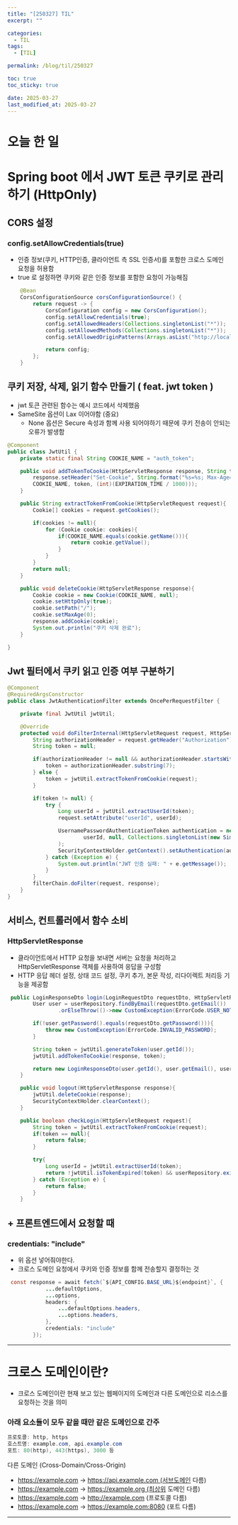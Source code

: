```yaml
---
title: "[250327] TIL"
excerpt: ""

categories:
  - TIL
tags:
  - [TIL]

permalink: /blog/til/250327

toc: true
toc_sticky: true

date: 2025-03-27
last_modified_at: 2025-03-27
---
```



# 오늘 한 일

# Spring boot 에서 JWT 토큰 쿠키로 관리하기 (HttpOnly)

## CORS 설정

### config.setAllowCredentials(true)

- 인증 정보(쿠키, HTTP인증, 클라이언트 측 SSL 인증서)를 포함한 크로스 도메인 요청을 허용함
- true 로 설정하면 쿠키와 같은 인증 정보를 포함한 요청이 가능해짐

```java
    @Bean
    CorsConfigurationSource corsConfigurationSource() {
        return request -> {
            CorsConfiguration config = new CorsConfiguration();
            config.setAllowCredentials(true); 
            config.setAllowedHeaders(Collections.singletonList("*"));
            config.setAllowedMethods(Collections.singletonList("*"));
            config.setAllowedOriginPatterns(Arrays.asList("http://localhost:5500", "http://127.0.0.1:5500"));

            return config;
        };
    }
```

## 쿠키 저장, 삭제, 읽기 함수 만들기 ( feat. jwt token )

- jwt 토큰 관련된 함수는 예시 코드에서 삭제했음
- SameSite 옵션이 Lax 이어야함 (중요)
    - None 옵션은 Secure 속성과 함께 사용 되어야하기 때문에 쿠키 전송이 안되는 오류가 발생함

```java
@Component
public class JwtUtil {
    private static final String COOKIE_NAME = "auth_token";

    public void addTokenToCookie(HttpServletResponse response, String token){
        response.setHeader("Set-Cookie", String.format("%s=%s; Max-Age=%d; Path=/; HttpOnly; SameSite=Lax",
        COOKIE_NAME, token, (int)(EXPIRATION_TIME / 1000)));
    }

    public String extractTokenFromCookie(HttpServletRequest request){
        Cookie[] cookies = request.getCookies();

        if(cookies != null){
            for (Cookie cookie: cookies){
                if(COOKIE_NAME.equals(cookie.getName())){
                    return cookie.getValue();
                }
            }
        }
        return null;
    }

    public void deleteCookie(HttpServletResponse response){
        Cookie cookie = new Cookie(COOKIE_NAME, null);
        cookie.setHttpOnly(true);
        cookie.setPath("/");
        cookie.setMaxAge(0);
        response.addCookie(cookie);
        System.out.println("쿠키 삭제 완료");
    }

}

```

## Jwt 필터에서 쿠키 읽고 인증 여부 구분하기

```java
@Component
@RequiredArgsConstructor
public class JwtAuthenticationFilter extends OncePerRequestFilter {

    private final JwtUtil jwtUtil;

    @Override
    protected void doFilterInternal(HttpServletRequest request, HttpServletResponse response, FilterChain filterChain) throws ServletException, IOException {
        String authorizationHeader = request.getHeader("Authorization");
        String token = null;

        if(authorizationHeader != null && authorizationHeader.startsWith("Bearer ")) {
            token = authorizationHeader.substring(7);
        } else {
            token = jwtUtil.extractTokenFromCookie(request);
        }

        if(token != null) {
            try {
                Long userId = jwtUtil.extractUserId(token);
                request.setAttribute("userId", userId);

                UsernamePasswordAuthenticationToken authentication = new UsernamePasswordAuthenticationToken(
                        userId, null, Collections.singletonList(new SimpleGrantedAuthority("ROLE_USER"))
                );
                SecurityContextHolder.getContext().setAuthentication(authentication);
            } catch (Exception e) {
                System.out.println("JWT 인증 실패: " + e.getMessage());
            }
        }
        filterChain.doFilter(request, response);
    }
}
```

## 서비스, 컨트롤러에서 함수 소비

### HttpServletResponse

- 클라이언트에서 HTTP 요청을 보내면 서버는 요청을 처리하고 HttpServletResponse 객체를 사용하여 응답을 구성함
- HTTP 응답 헤더 설정, 상태 코드 설정, 쿠키 추가, 본문 작성, 리다이렉트 처리등 기능을 제공함

```java
 public LoginResponseDto login(LoginRequestDto requestDto, HttpServletResponse response){
        User user = userRepository.findByEmail(requestDto.getEmail())
                .orElseThrow(()->new CustomException(ErrorCode.USER_NOT_FOUND));

        if(!user.getPassword().equals(requestDto.getPassword())){
            throw new CustomException(ErrorCode.INVALID_PASSWORD);
        }

        String token = jwtUtil.generateToken(user.getId());
        jwtUtil.addTokenToCookie(response, token);

        return new LoginResponseDto(user.getId(), user.getEmail(), user.getNickname(), user.getProfile());
    }

    public void logout(HttpServletResponse response){
        jwtUtil.deleteCookie(response);
        SecurityContextHolder.clearContext();
    }

    public boolean checkLogin(HttpServletRequest request){
        String token = jwtUtil.extractTokenFromCookie(request);
        if(token == null){
            return false;
        }

        try{
            Long userId = jwtUtil.extractUserId(token);
            return !jwtUtil.isTokenExpired(token) && userRepository.existsById(userId);
        } catch (Exception e) {
            return false;
        }
    }
```

## + 프론트엔드에서 요청할 때

### credentials: "include"

- 위 옵션 넣어줘야한다.
- 크로스 도메인 요청에서 쿠키와 인증 정보를 함께 전송할지 결정하는 것

```java
 const response = await fetch(`${API_CONFIG.BASE_URL}${endpoint}`, {
            ...defaultOptions,
            ...options,
            headers: {
                ...defaultOptions.headers,
                ...options.headers,
            },
            credentials: "include"
        });
```

---

# 크로스 도메인이란?

- 크로스 도메인이란 현재 보고 있는 웹페이지의 도메인과 다른 도메인으로 리소스를 요청하는 것을 의미

### 아래 요소들이 모두 같을 때만 같은 도메인으로 간주

```java
프로토콜: http, https
호스트명: example.com, api.example.com
포트: 80(http), 443(https), 3000 등
```

다른 도메인 (Cross-Domain/Cross-Origin)

- https://example.com → https://api.example.com (서브도메인 다름)
- https://example.com → https://example.org (최상위 도메인 다름)
- https://example.com → http://example.com (프로토콜 다름)
- https://example.com → https://example.com:8080 (포트 다름)

---